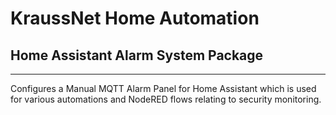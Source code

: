 # KraussNet Home Automation
## Home Assistant Alarm System Package
---

Configures a Manual MQTT Alarm Panel for Home Assistant which is used for
various automations and NodeRED flows relating to security monitoring.
